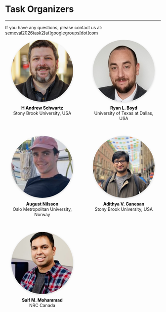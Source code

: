 # Task Organizers
---

If you have any questions, please contact us at:
<a href="mailto:semeval2026task2@googlegroups.com">semeval2026task2[at]googlegroups[dot]com</a>

<div class="organizer-grid">

<figure>
  <img src="images/nikita-soni.jpeg"  alt="Nikita Soni">
  <figcaption>
  <a href="mailto:nikita.soni@stonybrook.edu">Nikita Soni</a>
    Stony Brook University, USA
  </figcaption>
</figure>

<figure>
  <img src="images/andrew_schwartz.jpg"  alt="H Andrew Schwartz">
  <figcaption><strong>H Andrew Schwartz</strong>Stony Brook University, USA</figcaption>
</figure>

<figure>
  <img src="images/ryan-boyd.jpg"  alt="Ryan L. Boyd">
  <figcaption><strong>Ryan L. Boyd</strong>University of Texas at Dallas, USA</figcaption>
</figure>

<figure>
  <img src="images/tony-bui.jpg"  alt="Tony Bui">
  <figcaption><strong>Tony Bui</strong>Stony Brook University, USA</figcaption>
</figure>

<figure>
  <img src="images/syeda_mahwish.jpeg"  alt="Syeda Mahwish">
  <figcaption><strong>Syeda Mahwish</strong>Stony Brook University, USA</figcaption>
</figure>

<figure>
  <img src="images/august_nilsson.jpeg"  alt="August Nilsson">
  <figcaption><strong>August Nilsson</strong>Oslo Metropolitan University, Norway</figcaption>
</figure>

<figure>
  <img src="images/adithya_ganesan.jpeg"  alt="Adithya V. Ganesan">
  <figcaption><strong>Adithya V. Ganesan</strong>Stony Brook University, USA</figcaption>
</figure>

<figure>
  <img src="images/lyle_ungar.jpg"  alt="Lyle Ungar">
  <figcaption><strong>Lyle Ungar</strong>University of Pennsylvania, USA</figcaption>
</figure>

<figure>
  <img src="images/niranjan_balasubramanian.jpg"  alt="Niranjan Balasubramanian">
  <figcaption><strong>Niranjan Balasubramanian</strong>Stony Brook University, USA</figcaption>
</figure>

<figure>
  <img src="images/saif_mohammad.jpeg"  alt="Saif M. Mohammad">
  <figcaption><strong>Saif M. Mohammad</strong>NRC Canada</figcaption>
</figure>

</div>

<style>
/* ▸ Grid layout — unchanged */

.organizer-grid{
  display:grid;
  grid-template-columns:repeat(4,200px);   /* fixed 4-col grid */
  gap:3rem 4rem;
  justify-content:center;
  padding-bottom:1rem;
  overflow:hidden;                         /* no extra scroll */
}

/* ▸ Card */
.organizer-grid figure{
  margin:0;
  width:200px; height:auto;;
  text-align:center;
  transition:transform .25s ease, box-shadow .25s ease;
}

/* ▸ Photo */
.organizer-grid img{
  width:200px; height:200px;
  object-fit:cover;
  border-radius:50%;
  box-shadow:0 2px 6px rgba(0,0,0,.15);
  transition:transform .25s ease, box-shadow .25s ease;
}

/* ▸ Caption */
.organizer-grid figcaption{
  margin-top:.5rem;
  height:auto;
  display:flex; flex-direction:column;
  justify-content:flex-start; align-items:center;
}

.organizer-grid strong{
  color:#000;
  transition:text-decoration .25s;
}



/* ▸ 🔵 Hover / focus effect */
.organizer-grid figure:hover,
.organizer-grid figure:focus-within{
  transform:translateY(-4px);
}

.organizer-grid figure:hover img,
.organizer-grid figure:focus-within img{
  transform:scale(1.06);
  box-shadow:0 6px 14px rgba(0,0,0,.25);
}

.organizer-grid figure:hover :is(strong, a),
.organizer-grid figure:focus-within :is(strong, a){
  text-decoration:underline;
}
@media (max-width:600px){
  .organizer-grid{
    grid-template-columns:1fr;             /* single column */
    gap:2rem;
  }
  .organizer-grid figure{
    width:100%; height:auto;               /* card adapts to content */
  }
  .organizer-grid img{
    width:160px; height:160px;             /* slightly smaller photo */
  }
}
</style>


